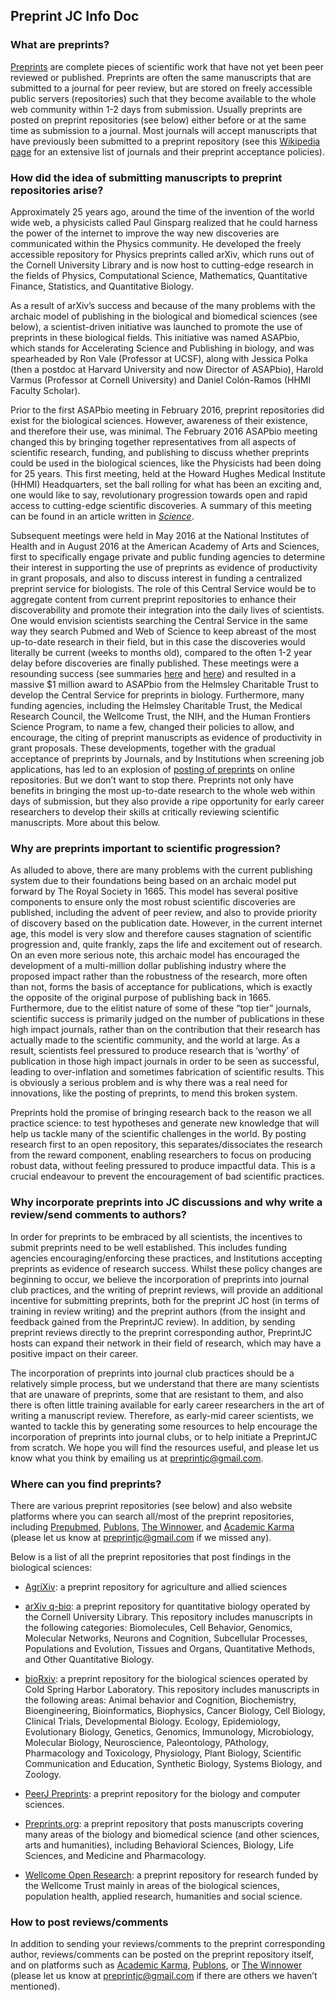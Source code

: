 

## Preprint JC Info Doc

### What are preprints?
[Preprints](https://www.authorea.com/users/8850/articles/168656-what-is-a-preprint) are complete pieces of scientific work that have not yet been peer reviewed or published. Preprints are often the same manuscripts that are submitted to a journal for peer review, but are stored on freely accessible public servers (repositories) such that they become available to the whole web community within 1-2 days from submission. Usually preprints are posted on preprint repositories (see below) either before or at the same time as submission to a journal. Most journals will accept manuscripts that have previously been submitted to a preprint repository (see this [Wikipedia page](https://en.wikipedia.org/wiki/List_of_academic_journals_by_preprint_policy) for an extensive list of journals and their preprint acceptance policies). 
 
 
### How did the idea of submitting manuscripts to preprint repositories arise?
Approximately 25 years ago, around the time of the invention of the world wide web, a physicists called Paul Ginsparg realized that he could harness the power of the internet to improve the way new discoveries are communicated within the Physics community. He developed the freely accessible repository for Physics preprints called arXiv, which runs out of the Cornell University Library and is now host to cutting-edge research in the fields of Physics, Computational Science, Mathematics, Quantitative Finance, Statistics, and Quantitative Biology. 
 
As a result of arXiv’s success and because of the many problems with the archaic model of publishing in the biological and biomedical sciences (see below), a scientist-driven initiative was launched to promote the use of preprints in these biological fields. This initiative was named ASAPbio, which stands for Accelerating Science and Publishing in biology, and was spearheaded by Ron Vale (Professor at UCSF), along with Jessica Polka (then a postdoc at Harvard University and now Director of ASAPbio), Harold Varmus (Professor at Cornell University)  and Daniel Colón-Ramos (HHMI Faculty Scholar). 
 
Prior to the first ASAPbio meeting in February 2016, preprint repositories did exist for the biological sciences. However, awareness of their existence, and therefore their use, was minimal. The February 2016 ASAPbio meeting changed this by bringing together representatives from all aspects of scientific research, funding, and publishing to discuss whether preprints could be used in the biological sciences, like the Physicists had been doing for 25 years. This first meeting, held at the Howard Hughes Medical Institute (HHMI) Headquarters, set the ball rolling for what has been an exciting and, one would like to say, revolutionary progression towards open and rapid access to cutting-edge scientific discoveries. A summary of this meeting can be found in an article written in [_Science_](http://science.sciencemag.org/content/352/6288/899.full).
 
Subsequent meetings were held in May 2016 at the National Institutes of Health and in August 2016 at the American Academy of Arts and Sciences, first to specifically engage private and public funding agencies to determine their interest in supporting the use of preprints as evidence of productivity in grant proposals, and also to discuss interest in funding a centralized preprint service for biologists. The role of this Central Service would be to aggregate content from current preprint repositories to enhance their discoverability and promote their integration into the daily lives of scientists. One would envision scientists searching the Central Service in the same way they search Pubmed and Web of Science to keep abreast of the most up-to-date research in their field, but in this case the discoveries would literally be current (weeks to months old), compared to the often 1-2 year delay before discoveries are finally published. These meetings were a resounding success (see summaries [here](http://asapbio.org/summary-of-the-asapbio-funders-workshop) and [here](https://riojournal.com/articles.php?id=11825)) and resulted in a massive $1 million award to ASAPbio from the Helmsley Charitable Trust to develop the Central Service for preprints in biology. Furthermore, many funding agencies, including the Helmsley Charitable Trust, the Medical Research Council, the Wellcome Trust, the NIH, and the Human Frontiers Science Program, to name a few, changed their policies to allow, and encourage, the citing of preprint manuscripts as evidence of productivity in grant proposals. These developments, together with the gradual acceptance of preprints by Journals, and by Institutions when screening job applications, has led to an explosion of [posting of preprints](http://asapbio.org/preprint-info/biology-preprints-over-time) on online repositories. But we don’t want to stop there. Preprints not only have benefits in bringing the most up-to-date research to the whole web within days of submission, but they also provide a ripe opportunity for early career researchers to develop their skills at critically reviewing scientific manuscripts. More about this below.
 
 
### Why are preprints important to scientific progression? 
As alluded to above, there are many problems with the current publishing system due to their foundations being based on an archaic model put forward by The Royal Society in 1665. This model has several positive components to ensure only the most robust scientific discoveries are published, including the advent of peer review, and also to provide priority of discovery based on the publication date. However, in the current internet age, this model is very slow and therefore causes stagnation of scientific progression and, quite frankly, zaps the life and excitement out of research. On an even more serious note, this archaic model has encouraged the development of a multi-million dollar publishing industry where the proposed impact rather than the robustness of the research, more often than not, forms the basis of acceptance for publications,  which is exactly the opposite of the original purpose of publishing back in 1665. Furthermore, due to the elitist nature of some of these “top tier” journals, scientific success is primarily judged on the number of publications in these high impact journals, rather than on the contribution that their research has actually made to the scientific community, and the world at large.  As a result, scientists feel pressured to produce research that is ‘worthy’ of publication in those high impact journals in order to be seen as successful, leading to over-inflation and sometimes fabrication of scientific results. This is obviously a serious problem and is why there was a real need for innovations, like the posting of preprints, to mend this broken system.
 
Preprints hold the promise of bringing research back to the reason we all practice science: to test hypotheses and generate new knowledge that will help us tackle many of the scientific challenges in the world. By posting research first to an open repository, this separates/dissociates the research from the reward component, enabling researchers to focus on producing robust data, without feeling pressured to produce impactful data. This is a crucial endeavour to prevent the encouragement of bad scientific practices.
 
 
### Why incorporate preprints into JC discussions and why write a review/send comments to authors?
In order for preprints to be embraced by all scientists, the incentives to submit preprints need to be well established. This includes funding agencies encouraging/enforcing these practices, and Institutions accepting preprints as evidence of research success. Whilst these policy changes are beginning to occur, we believe the incorporation of preprints into journal club practices, and the writing of preprint reviews, will provide an additional incentive for submitting preprints, both for the preprint JC host (in terms of training in review writing) and the preprint authors (from the insight and feedback gained from the PreprintJC review). In addition, by sending preprint reviews directly to the preprint corresponding author, PreprintJC hosts can expand their network in their field of research, which may have a positive impact on their career. 
 
The incorporation of preprints into journal club practices should be a relatively simple process, but we understand that there are many scientists that are unaware of preprints, some that are resistant to them, and also there is often little training available for early career researchers in the art of writing a manuscript review. Therefore, as early-mid career scientists, we wanted to tackle this by generating some resources to help encourage the incorporation of preprints into journal clubs, or to help initiate a PreprintJC from scratch. We hope you will find the resources useful, and please let us know what you think by emailing us at preprintjc@gmail.com.
 
 
### Where can you find preprints?
There are various preprint repositories (see below) and also website platforms where you can search all/most of the preprint repositories, including [Prepubmed](http://www.prepubmed.org/), [Publons](https://publons.com/home/), [The Winnower](https://thewinnower.com/), and  [Academic Karma](http://academickarma.org/) (please let us know at preprintjc@gmail.com if we missed any).
 
Below is a list of all the preprint repositories that post findings in the biological sciences:
 
   * [AgriXiv](https://agrixiv.wordpress.com): a preprint repository for agriculture and allied sciences

   * [arXiv q-bio](https://arxiv.org/archive/q-bio): a preprint repository for quantitative biology operated by the Cornell University Library. This repository includes manuscripts in the following categories: Biomolecules, Cell Behavior, Genomics, Molecular Networks, Neurons and Cognition, Subcellular Processes, Populations and Evolution, Tissues and Organs, Quantitative Methods, and Other Quantitative Biology.

   * [bioRxiv](http://www.biorxiv.org/): a preprint repository for the biological sciences operated by Cold Spring Harbor Laboratory. This repository includes manuscripts in the following areas: Animal behavior and Cognition, Biochemistry, Bioengineering, Bioinformatics, Biophysics, Cancer Biology, Cell Biology, Clinical Trials, Developmental Biology. Ecology, Epidemiology, Evolutionary Biology, Genetics, Genomics, Immunology, Microbiology, Molecular Biology, Neuroscience, Paleontology, PAthology, Pharmacology and Toxicology, Physiology, Plant Biology, Scientific Communication and Education, Synthetic Biology, Systems Biology, and Zoology.

   * [PeerJ Preprints](https://peerj.com/preprints/): a preprint repository for the biology and computer sciences. 

   * [Preprints.org](https://www.preprints.org/): a preprint repository that posts manuscripts covering many areas of the biology and biomedical science (and other sciences, arts and humanities), including Behavioral Sciences, Biology, Life Sciences, and Medicine and Pharmacology.

   * [Wellcome Open Research](https://wellcomeopenresearch.org/): a preprint repository for research funded by the Wellcome Trust mainly in areas of the biological sciences, population health, applied research, humanities and social science.
 
 
### How to post reviews/comments
In addition to sending your reviews/comments to the preprint corresponding author, reviews/comments can be posted on the preprint repository itself, and on platforms such as [Academic Karma](http://academickarma.org/), [Publons](https://publons.com/home/), or [The Winnower](https://thewinnower.com/) (please let us know at preprintjc@gmail.com if there are others we haven’t mentioned). 
 
